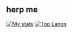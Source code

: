 ## herp me


[![My stats](https://github-readme-stats.vercel.app/api?username=notmeower77463955&theme=tokyonight)](https://github.com/notmeower77463955)
[![Top Langs](https://github-readme-stats.vercel.app/api/top-langs/?username=notmeower77463955&theme=blue-green)](https://github.com/notmeower77463955)

